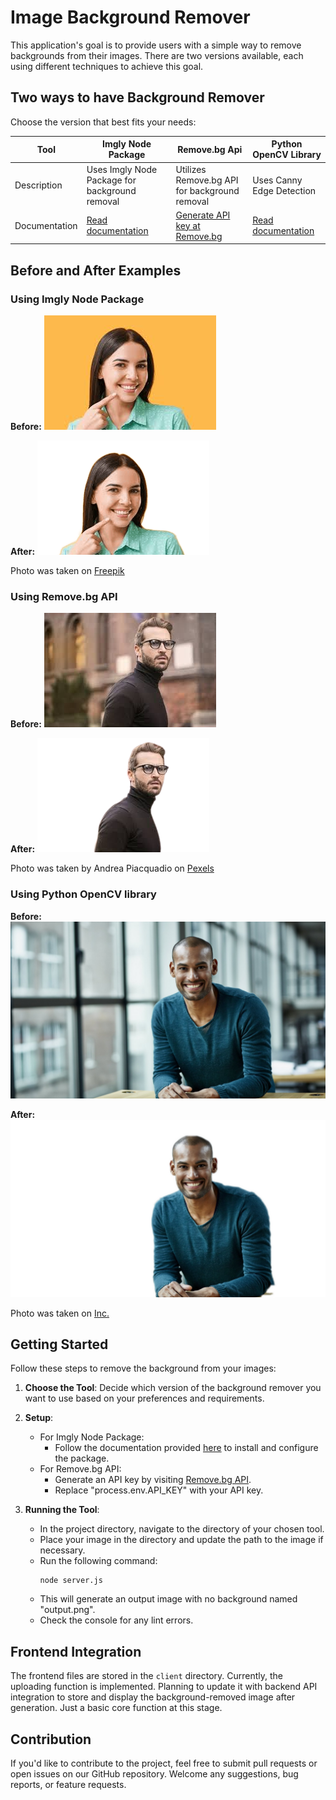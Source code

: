 # Image Background Remover

This application's goal is to provide users with a simple way to remove backgrounds from their images. There are two versions available, each using different techniques to achieve this goal.

## Two ways to have Background Remover

Choose the version that best fits your needs:

Tool | Imgly Node Package | Remove.bg Api | Python OpenCV Library |
--- | --- | --- | --- |
Description | Uses Imgly Node Package for background removal | Utilizes Remove.bg API for background removal | Uses Canny Edge Detection |
Documentation | [Read documentation](https://www.npmjs.com/package/@imgly/background-removal-node) | [Generate API key at Remove.bg](https://www.remove.bg/api#remove-background) | [Read documentation](https://docs.opencv.org/4.x/da/d22/tutorial_py_canny.html)

## Before and After Examples

### Using Imgly Node Package

**Before:**
![Before Image 1](https://github.com/nathan-dinh-dev/image-background-remover/blob/main/imgly%20version/original-image.jpg)

**After:**
![After Image 1](https://github.com/nathan-dinh-dev/image-background-remover/blob/main/imgly%20version/output.png)

Photo was taken on [Freepik](https://www.freepik.com/free-photos-vectors/person-smiling-orange-shirt/3#uuid=36049045-dba8-40ba-84aa-bf4b5aa4154e)

### Using Remove.bg API

**Before:**
![Before Image 2](https://github.com/nathan-dinh-dev/image-background-remover/blob/main/removebg%20api%20version/original-image.jpg)

**After:**
![After Image 2](https://github.com/nathan-dinh-dev/image-background-remover/blob/main/removebg%20api%20version/output.png)

Photo was taken by Andrea Piacquadio on [Pexels](https://www.pexels.com/photo/man-standing-near-building-white-black-turtleneck-shirt-874158/)

### Using Python OpenCV library

**Before:**
![Before Image 3](https://github.com/nathan-dinh-dev/image-background-remover/blob/main/python-opencv%20version/original-image.jpg)

**After:**
![After Image 3](https://github.com/nathan-dinh-dev/image-background-remover/blob/main/python-opencv%20version/output.png)

Photo was taken on [Inc.](https://www.inc.com/erik-sherman/12-ways-to-become-that-popular-person-at-work.html)

## Getting Started

Follow these steps to remove the background from your images:

1. **Choose the Tool**: Decide which version of the background remover you want to use based on your preferences and requirements.
   
2. **Setup**:
   - For Imgly Node Package:
     - Follow the documentation provided [here](https://www.npmjs.com/package/@imgly/background-removal-node) to install and configure the package.
   - For Remove.bg API:
     - Generate an API key by visiting [Remove.bg API](https://www.remove.bg/api#remove-background).
     - Replace "process.env.API_KEY" with your API key.

3. **Running the Tool**:
   - In the project directory, navigate to the directory of your chosen tool.
   - Place your image in the directory and update the path to the image if necessary.
   - Run the following command:
     ```
     node server.js
     ```
   - This will generate an output image with no background named "output.png".
   - Check the console for any lint errors.

## Frontend Integration

The frontend files are stored in the `client` directory. Currently, the uploading function is implemented. Planning to update it with backend API integration to store and display the background-removed image after generation. Just a basic core function at this stage.

## Contribution

If you'd like to contribute to the project, feel free to submit pull requests or open issues on our GitHub repository. Welcome any suggestions, bug reports, or feature requests.

